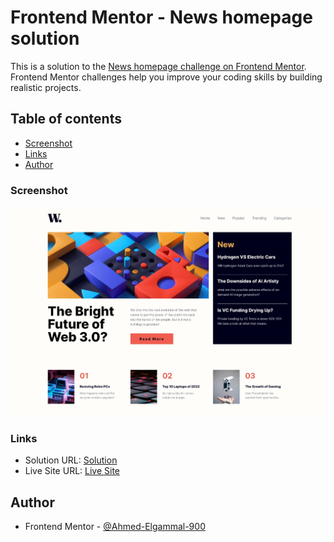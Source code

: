 # Frontend Mentor - News homepage solution

This is a solution to the [News homepage challenge on Frontend Mentor](https://www.frontendmentor.io/challenges/news-homepage-H6SWTa1MFl). Frontend Mentor challenges help you improve your coding skills by building realistic projects. 

## Table of contents

  - [Screenshot](#screenshot)
  - [Links](#links)
  - [Author](#author)


### Screenshot

![Screenshot](./images/News-Home-Page.jpeg)


### Links

- Solution URL: [Solution](https://www.frontendmentor.io/solutions/responsive-home-news-page-with-htmlcss-and-javascript-fZ9lrKP_VZ)
- Live Site URL: [Live Site](https://ahmed-elgammal-900.github.io/News-Homepage/)

## Author

- Frontend Mentor - [@Ahmed-Elgammal-900](https://www.frontendmentor.io/profile/Ahmed-Elgammal-900)
